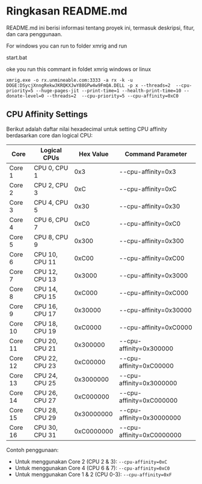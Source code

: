 # Ringkasan README.md

README.md ini berisi informasi tentang proyek ini, termasuk deskripsi, fitur, dan cara penggunaan.


For windows you can run to folder xmrig and run 

start.bat


oke you run this commant in foldet xmrig windows or linux 


```
xmrig.exe -o rx.unmineable.com:3333 -a rx -k -u DOGE:DSycjXnngRekwJKRQKXJwY88GPw4w9FmQA.DELL -p x --threads=2  --cpu-priority=5 --huge-pages-jit --print-time=1 --health-print-time=10 --donate-level=0 --threads=2  --cpu-priority=5 --cpu-affinity=0xC0
```



## CPU Affinity Settings

Berikut adalah daftar nilai hexadecimal untuk setting CPU affinity berdasarkan core dan logical CPU:

| Core | Logical CPUs | Hex Value | Command Parameter |
|------|--------------|-----------|-------------------|
| Core 1 | CPU 0, CPU 1 | 0x3 | --cpu-affinity=0x3 |
| Core 2 | CPU 2, CPU 3 | 0xC | --cpu-affinity=0xC |
| Core 3 | CPU 4, CPU 5 | 0x30 | --cpu-affinity=0x30 |
| Core 4 | CPU 6, CPU 7 | 0xC0 | --cpu-affinity=0xC0 |
| Core 5 | CPU 8, CPU 9 | 0x300 | --cpu-affinity=0x300 |
| Core 6 | CPU 10, CPU 11 | 0xC00 | --cpu-affinity=0xC00 |
| Core 7 | CPU 12, CPU 13 | 0x3000 | --cpu-affinity=0x3000 |
| Core 8 | CPU 14, CPU 15 | 0xC000 | --cpu-affinity=0xC000 |
| Core 9 | CPU 16, CPU 17 | 0x30000 | --cpu-affinity=0x30000 |
| Core 10 | CPU 18, CPU 19 | 0xC0000 | --cpu-affinity=0xC0000 |
| Core 11 | CPU 20, CPU 21 | 0x300000 | --cpu-affinity=0x300000 |
| Core 12 | CPU 22, CPU 23 | 0xC00000 | --cpu-affinity=0xC00000 |
| Core 13 | CPU 24, CPU 25 | 0x3000000 | --cpu-affinity=0x3000000 |
| Core 14 | CPU 26, CPU 27 | 0xC000000 | --cpu-affinity=0xC000000 |
| Core 15 | CPU 28, CPU 29 | 0x30000000 | --cpu-affinity=0x30000000 |
| Core 16 | CPU 30, CPU 31 | 0xC0000000 | --cpu-affinity=0xC0000000 |

Contoh penggunaan:
- Untuk menggunakan Core 2 (CPU 2 & 3): `--cpu-affinity=0xC`
- Untuk menggunakan Core 4 (CPU 6 & 7): `--cpu-affinity=0xC0`
- Untuk menggunakan Core 1 & 2 (CPU 0-3): `--cpu-affinity=0xF`

